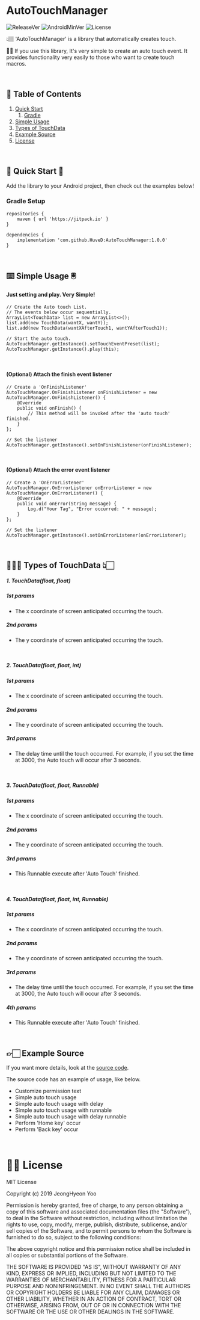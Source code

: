# AutoTouchManager

![ReleaseVer](https://img.shields.io/badge/Release-1.0.0-blueviolet)
![AndroidMinVer](https://img.shields.io/badge/API-24+-ff69b4)
![License](https://img.shields.io/badge/License-MIT-brightgreen)

👆🏽 'AutoTouchManager' is a library that automatically creates touch.

🛀🏻 If you use this library, It's very simple to create an auto touch event. It provides functionality very easily to those who want to create touch macros.

<br/>

## 📄 Table of Contents
1. [Quick Start](#quick-start)
	1. [Gradle](#gradle-setup)
3. [Simple Usage](#simple-usage)
4. [Types of TouchData](#type-constructor)
2. [Example Source](#example-source)
4. [License](#free)

<br/>

<h2 id="quick-start">🏃 Quick Start 💨</h2>

Add the library to your Android project, then check out the examples below!

### Gradle Setup

```gradle-setup
repositories {
    maven { url 'https://jitpack.io' }
}

dependencies {
    implementation 'com.github.HuveD:AutoTouchManager:1.0.0'
}
```

<br/>

<h2 id="simple-usage">⌨️ Simple Usage 🖲</h2>

#### Just setting and play. Very Simple!

```
// Create the Auto touch List.
// The events below occur sequentially.
ArrayList<TouchData> list = new ArrayList<>();
list.add(new TouchData(wantX, wantY));
list.add(new TouchData(wantXAfterTouch1, wantYAfterTouch1));

// Start the auto touch.
AutoTouchManager.getInstance().setTouchEventPreset(list);
AutoTouchManager.getInstance().play(this);
```

<br/>

#### (Optional) Attach the finish event listener

```
// Create a 'OnFinishListener'
AutoTouchManager.OnFinishListener onFinishListener = new AutoTouchManager.OnFinishListener() {
	@Override
	public void onFinish() {
		// This method will be invoked after the 'auto touch' finished.
	}
};

// Set the listener
AutoTouchManager.getInstance().setOnFinishListener(onFinishListener);
```

<br/>

#### (Optional) Attach the error event listener

```
// Create a 'OnErrorListener'
AutoTouchManager.OnErrorListener onErrorListener = new AutoTouchManager.OnErrorListener() {
	@Override
	public void onError(String message) {
		Log.d("Your Tag", "Error occurred: " + message);
	}
};

// Set the listener
AutoTouchManager.getInstance().setOnErrorListener(onErrorListener);
```

<br/>



<h2 id="type-constructor">👩🏻‍💻 Types of TouchData 👆🏻</h2>

##### 1. TouchData(float, float)  
##### 1st params  
- The x coordinate of screen anticipated occurring the touch.  
##### 2nd params  
- The y coordinate of screen anticipated occurring the touch.

<br>

##### 2. TouchData(float, float, int)      
##### 1st params  
- The x coordinate of screen anticipated occurring the touch.  
##### 2nd params  
- The y coordinate of screen anticipated occurring the touch.  
##### 3rd params  
- The delay time until the touch occurred. For example, if you set the time at 3000, the Auto touch will occur after 3 seconds.

<br>

##### 3. TouchData(float, float, Runnable)  
##### 1st params  
- The x coordinate of screen anticipated occurring the touch.  
##### 2nd params  
- The y coordinate of screen anticipated occurring the touch.  
##### 3rd params  
- This Runnable execute after 'Auto Touch' finished.

<br>

##### 4. TouchData(float, float, int, Runnable)    
##### 1st params  
- The x coordinate of screen anticipated occurring the touch.  
##### 2nd params  
- The y coordinate of screen anticipated occurring the touch.  
##### 3rd params  
- The delay time until the touch occurred. For example, if you set the time at 3000, the Auto touch will occur after 3 seconds.
##### 4th params  
- This Runnable execute after 'Auto Touch' finished.

<br/>

<h2 id="example-source">👉🏻 Example Source</h2>

If you want more details, look at the [source code](https://github.com/HuveD/AutoTouchManager/blob/master/AutoTouchManagerExample/src/main/java/kr/co/huve/AutoTouchExample/ExampleActivity.java).

The source code has an example of usage, like below.
- Customize permission text
- Simple auto touch usage
- Simple auto touch usage with delay
- Simple auto touch usage with runnable
- Simple auto touch usage with delay runnable
- Perform 'Home key' occur
- Perform 'Back key' occur

<br/>

<h1 id="free">🕵️‍♀️ License</h1>

MIT License

Copyright (c) 2019 JeongHyeon Yoo

Permission is hereby granted, free of charge, to any person obtaining a copy
of this software and associated documentation files (the "Software"), to deal
in the Software without restriction, including without limitation the rights
to use, copy, modify, merge, publish, distribute, sublicense, and/or sell
copies of the Software, and to permit persons to whom the Software is
furnished to do so, subject to the following conditions:

The above copyright notice and this permission notice shall be included in all
copies or substantial portions of the Software.

THE SOFTWARE IS PROVIDED "AS IS", WITHOUT WARRANTY OF ANY KIND, EXPRESS OR
IMPLIED, INCLUDING BUT NOT LIMITED TO THE WARRANTIES OF MERCHANTABILITY,
FITNESS FOR A PARTICULAR PURPOSE AND NONINFRINGEMENT. IN NO EVENT SHALL THE
AUTHORS OR COPYRIGHT HOLDERS BE LIABLE FOR ANY CLAIM, DAMAGES OR OTHER
LIABILITY, WHETHER IN AN ACTION OF CONTRACT, TORT OR OTHERWISE, ARISING FROM,
OUT OF OR IN CONNECTION WITH THE SOFTWARE OR THE USE OR OTHER DEALINGS IN THE
SOFTWARE.

<br/>

